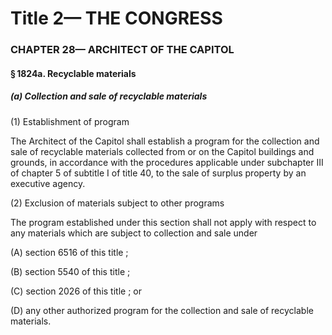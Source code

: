 
# Title 2— THE CONGRESS
### CHAPTER 28— ARCHITECT OF THE CAPITOL
#### § 1824a. Recyclable materials
##### (a) Collection and sale of recyclable materials

(1) Establishment of program

The Architect of the Capitol shall establish a program for the collection and sale of recyclable materials collected from or on the Capitol buildings and grounds, in accordance with the procedures applicable under subchapter III of chapter 5 of subtitle I of title 40, to the sale of surplus property by an executive agency.

(2) Exclusion of materials subject to other programs

The program established under this section shall not apply with respect to any materials which are subject to collection and sale under

(A) section 6516 of this title ;

(B) section 5540 of this title ;

(C) section 2026 of this title ; or

(D) any other authorized program for the collection and sale of recyclable materials.
